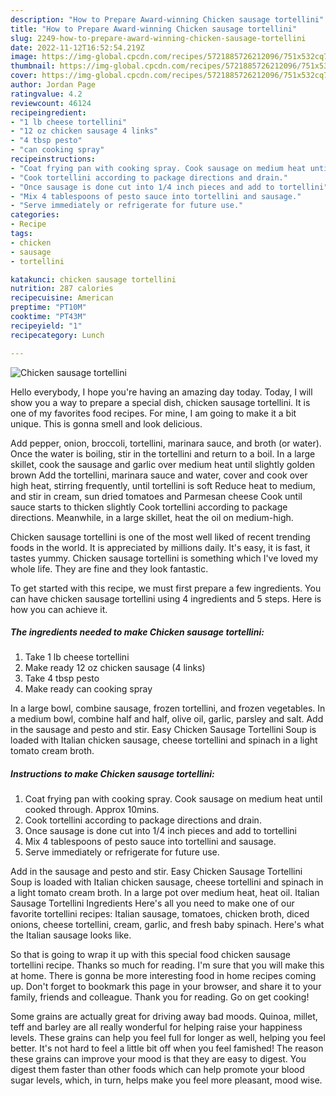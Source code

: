 ```yaml
---
description: "How to Prepare Award-winning Chicken sausage tortellini"
title: "How to Prepare Award-winning Chicken sausage tortellini"
slug: 2249-how-to-prepare-award-winning-chicken-sausage-tortellini
date: 2022-11-12T16:52:54.219Z
image: https://img-global.cpcdn.com/recipes/5721885726212096/751x532cq70/chicken-sausage-tortellini-recipe-main-photo.jpg
thumbnail: https://img-global.cpcdn.com/recipes/5721885726212096/751x532cq70/chicken-sausage-tortellini-recipe-main-photo.jpg
cover: https://img-global.cpcdn.com/recipes/5721885726212096/751x532cq70/chicken-sausage-tortellini-recipe-main-photo.jpg
author: Jordan Page
ratingvalue: 4.2
reviewcount: 46124
recipeingredient:
- "1 lb cheese tortellini"
- "12 oz chicken sausage 4 links"
- "4 tbsp pesto"
- "can cooking spray"
recipeinstructions:
- "Coat frying pan with cooking spray. Cook sausage on medium heat until cooked through.  Approx 10mins."
- "Cook tortellini according to package directions and drain."
- "Once sausage is done cut into 1/4 inch pieces and add to tortellini"
- "Mix 4 tablespoons of pesto sauce into tortellini and sausage."
- "Serve immediately or refrigerate for future use."
categories:
- Recipe
tags:
- chicken
- sausage
- tortellini

katakunci: chicken sausage tortellini 
nutrition: 287 calories
recipecuisine: American
preptime: "PT10M"
cooktime: "PT43M"
recipeyield: "1"
recipecategory: Lunch

---
```



![Chicken sausage tortellini](https://img-global.cpcdn.com/recipes/5721885726212096/751x532cq70/chicken-sausage-tortellini-recipe-main-photo.jpg)

Hello everybody, I hope you're having an amazing day today. Today, I will show you a way to prepare a special dish, chicken sausage tortellini. It is one of my favorites food recipes. For mine, I am going to make it a bit unique. This is gonna smell and look delicious.

Add pepper, onion, broccoli, tortellini, marinara sauce, and broth (or water). Once the water is boiling, stir in the tortellini and return to a boil. In a large skillet, cook the sausage and garlic over medium heat until slightly golden brown Add the tortellini, marinara sauce and water, cover and cook over high heat, stirring frequently, until tortellini is soft Reduce heat to medium, and stir in cream, sun dried tomatoes and Parmesan cheese Cook until sauce starts to thicken slightly Cook tortellini according to package directions. Meanwhile, in a large skillet, heat the oil on medium-high.

Chicken sausage tortellini is one of the most well liked of recent trending foods in the world. It is appreciated by millions daily. It's easy, it is fast, it tastes yummy. Chicken sausage tortellini is something which I've loved my whole life. They are fine and they look fantastic.


To get started with this recipe, we must first prepare a few ingredients. You can have chicken sausage tortellini using 4 ingredients and 5 steps. Here is how you can achieve it.

<!--inarticleads1-->

##### The ingredients needed to make Chicken sausage tortellini:

1. Take 1 lb cheese tortellini
1. Make ready 12 oz chicken sausage (4 links)
1. Take 4 tbsp pesto
1. Make ready can cooking spray


In a large bowl, combine sausage, frozen tortellini, and frozen vegetables. In a medium bowl, combine half and half, olive oil, garlic, parsley and salt. Add in the sausage and pesto and stir. Easy Chicken Sausage Tortellini Soup is loaded with Italian chicken sausage, cheese tortellini and spinach in a light tomato cream broth. 

<!--inarticleads2-->

##### Instructions to make Chicken sausage tortellini:

1. Coat frying pan with cooking spray. Cook sausage on medium heat until cooked through.  Approx 10mins.
1. Cook tortellini according to package directions and drain.
1. Once sausage is done cut into 1/4 inch pieces and add to tortellini
1. Mix 4 tablespoons of pesto sauce into tortellini and sausage.
1. Serve immediately or refrigerate for future use.


Add in the sausage and pesto and stir. Easy Chicken Sausage Tortellini Soup is loaded with Italian chicken sausage, cheese tortellini and spinach in a light tomato cream broth. In a large pot over medium heat, heat oil. Italian Sausage Tortellini Ingredients Here&#39;s all you need to make one of our favorite tortellini recipes: Italian sausage, tomatoes, chicken broth, diced onions, cheese tortellini, cream, garlic, and fresh baby spinach. Here&#39;s what the Italian sausage looks like. 

So that is going to wrap it up with this special food chicken sausage tortellini recipe. Thanks so much for reading. I'm sure that you will make this at home. There is gonna be more interesting food in home recipes coming up. Don't forget to bookmark this page in your browser, and share it to your family, friends and colleague. Thank you for reading. Go on get cooking!

Some grains are actually great for driving away bad moods. Quinoa, millet, teff and barley are all really wonderful for helping raise your happiness levels. These grains can help you feel full for longer as well, helping you feel better. It's not hard to feel a little bit off when you feel famished! The reason these grains can improve your mood is that they are easy to digest. You digest them faster than other foods which can help promote your blood sugar levels, which, in turn, helps make you feel more pleasant, mood wise.
